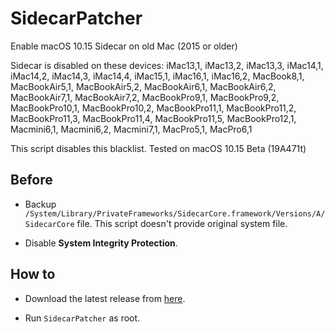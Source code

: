 # SidecarPatcher

Enable macOS 10.15 Sidecar on old Mac (2015 or older)

Sidecar is disabled on these devices: iMac13,1, iMac13,2, iMac13,3, iMac14,1, iMac14,2, iMac14,3, iMac14,4, iMac15,1, iMac16,1, iMac16,2, MacBook8,1, MacBookAir5,1, MacBookAir5,2, MacBookAir6,1, MacBookAir6,2, MacBookAir7,1, MacBookAir7,2, MacBookPro9,1, MacBookPro9,2, MacBookPro10,1, MacBookPro10,2, MacBookPro11,1, MacBookPro11,2, MacBookPro11,3, MacBookPro11,4, MacBookPro11,5, MacBookPro12,1, Macmini6,1, Macmini6,2, Macmini7,1, MacPro5,1, MacPro6,1

This script disables this blacklist. Tested on macOS 10.15 Beta (19A471t)

## Before

- Backup `/System/Library/PrivateFrameworks/SidecarCore.framework/Versions/A/SidecarCore` file. This script doesn't provide original system file.

- Disable **System Integrity Protection**.

## How to

- Download the latest release from [here](https://github.com/pookjw/SidecarPatcher/releases).

- Run `SidecarPatcher` as root.
